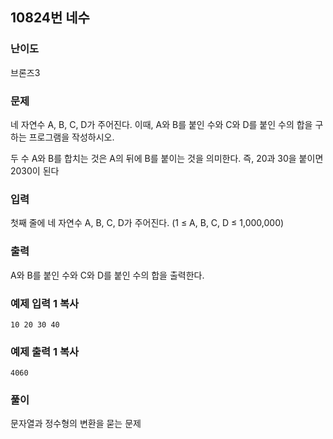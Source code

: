 ## 10824번 네수

### 난이도

브론즈3

### 문제

네 자연수 A, B, C, D가 주어진다. 이때, A와 B를 붙인 수와 C와 D를 붙인 수의 합을 구하는 프로그램을 작성하시오.

두 수 A와 B를 합치는 것은 A의 뒤에 B를 붙이는 것을 의미한다. 즉, 20과 30을 붙이면 2030이 된다

### 입력

첫째 줄에 네 자연수 A, B, C, D가 주어진다. (1 ≤ A, B, C, D ≤ 1,000,000)

### 출력

A와 B를 붙인 수와 C와 D를 붙인 수의 합을 출력한다.

### 예제 입력 1 복사

```
10 20 30 40
```

### 예제 출력 1 복사

```
4060
```

### 풀이

문자열과 정수형의 변환을 묻는 문제
